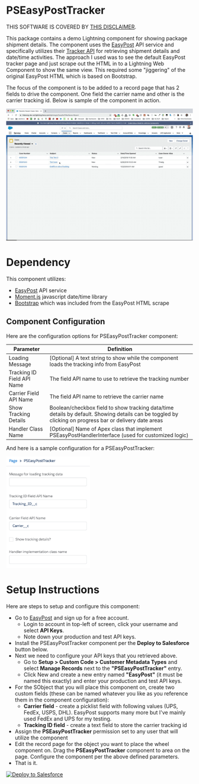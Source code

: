 # PSEasyPostTracker
THIS SOFTWARE IS COVERED BY [THIS DISCLAIMER](https://raw.githubusercontent.com/thedges/Disclaimer/master/disclaimer.txt).

This package contains a demo Lightning component for showing package shipment details. The component uses the [EasyPost](https://www.easypost.com/) API service and specifically utilizes their [Tracker API](https://www.easypost.com/docs/api#trackers) for retrieving shipment details and date/time activities. The approach I used was to see the default EasyPost tracker page and just scrape out the HTML in to a Lightning Web Component to show the same view. This required some "jiggering" of the original EasyPost HTML which is based on Bootstrap. 

The focus of the component is to be added to a record page that has 2 fields to drive the component. One field the carrier name and other is the carrier tracking id. Below is sample of the component in action.

![alt text](https://github.com/thedges/PSEasyPostTracker/blob/master/PSEasyPostTracker.gif "PSEasyPostTracker")


# Dependency

This component utilizes:
* [EasyPost](https://www.easypost.com/) API service
* [Moment.js](https://momentjs.com/) javascript date/time library
* [Bootstrap](https://getbootstrap.com/docs/4.4/getting-started/download/) which was included from the EasyPost HTML scrape

## Component Configuration
Here are the configuration options for PSEasyPostTracker component:

| Parameter  | Definition |
| ------------- | ------------- |
| Loading Message  | [Optional] A text string to show while the component loads the tracking info from EasyPost |
| Tracking ID Field API Name  | The field API name to use to retrieve the tracking number |
| Carrier Field API Name | The field API name to retrieve the carrier name |
| Show Tracking Details | Boolean/checkbox field to show tracking data/time details by default. Showing details can be toggled by clicking on progress bar or delivery date areas |
| Handler Class Name | [Optional] Name of Apex class that implement PSEasyPostHandlerInterface (used for customized logic) |

And here is a sample configuration for a PSEasyPostTracker:

<img src="https://github.com/thedges/PSEasyPostTracker/blob/master/PSEasyPostTrackerConfig.png" height="300" />

# Setup Instructions
Here are steps to setup and configure this component:
  * Go to [EasyPost](https://www.easypost.com/) and sign up for a free account.
     - Login to account in top-left of screen, click your username and select __API Keys__.
     - Note down your production and test API keys.
  * Install the PSEasyPostTracker component per the __Deploy to Salesforce__ button below. 
  * Next we need to configure your API keys that you retrieved above. 
    - Go to __Setup > Custom Code > Customer Metadata Types__ and select __Manage Records__ next to the __"PSEasyPostTracker"__ entry.
    - Click New and create a new entry named __"EasyPost"__ (it must be named this exactly) and enter your production and test API keys.
  * For the SObject that you will place this component on, create two custom fields (these can be named whatever you like as you reference them in the component configuration):
    - __Carrier field__ - create a picklist field with following values (UPS, FedEx, USPS, DHL). EasyPost supports many more but I've mainly used FedEx and UPS for my testing.
    - __Tracking ID field__ - create a text field to store the carrier tracking id
  * Assign the __PSEasyPostTracker__ permission set to any user that will utilize the component
  * Edit the record page for the object you want to place the wheel component on. Drag the __PSEasyPostTracker__ component to area on the page. Configure the component per the above defined parameters.
  * That is it.

<a href="https://githubsfdeploy.herokuapp.com">
  <img alt="Deploy to Salesforce"
       src="https://raw.githubusercontent.com/afawcett/githubsfdeploy/master/deploy.png">
</a>
